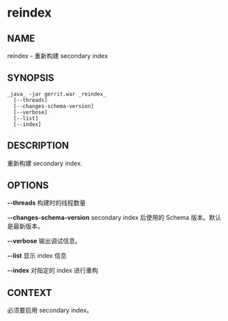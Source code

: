# reindex

## NAME
reindex - 重新构建 secondary index

## SYNOPSIS
```
_java_ -jar gerrit.war _reindex_
  [--threads]
  [--changes-schema-version]
  [--verbose]
  [--list]
  [--index]
```

## DESCRIPTION
重新构建 secondary index.

## OPTIONS
**--threads**
	构建时的线程数量

**--changes-schema-version**
	secondary index 后使用的 Schema 版本。默认是最新版本。

**--verbose**
	输出调试信息。

**--list**
	显示 index 信息

**--index**
	对指定的 index 进行重构

## CONTEXT
必须要启用 secondary index。

